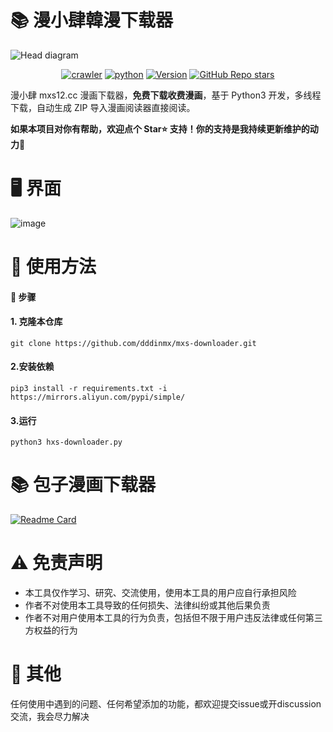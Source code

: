 # 📚 漫小肆韓漫下载器
![Head diagram](https://github.com/user-attachments/assets/d0356bb2-788c-4fe3-9085-71181b82331e)
<p align="center">
  <a href="https://github.com/dddinmx/hxs-downloader/"><img alt="crawler" src="https://img.shields.io/badge/crawler-bule"></a>
  <a href="https://github.com/dddinmx/hxs-downloader/"><img alt="python" src="https://img.shields.io/badge/python-3.8%2B-8A2BE2"></a>
  <a href="https://github.com/dddinmx/hxs-downloader/"><img alt="Version" src="https://img.shields.io/badge/Version-1.2-yellow"></a>
  <a href="https://github.com/dddinmx/hxs-downloader/"><img alt="GitHub Repo stars" src="https://img.shields.io/github/stars/dddinmx/mxs-downloader?color=gree"></a>
</p>

漫小肆 mxs12.cc 漫画下载器，**免费下载收费漫画**，基于 Python3 开发，多线程下载，自动生成 ZIP 导入漫画阅读器直接阅读。

**如果本项目对你有帮助，欢迎点个 Star⭐ 支持！你的支持是我持续更新维护的动力🙏**

# 🖥️ 界面

![image](https://github.com/user-attachments/assets/42649de2-20bf-4e84-ae10-9c7da09b1dbb)


# 📖 使用方法

#### 📝 步骤

#### 1. 克隆本仓库

```
git clone https://github.com/dddinmx/mxs-downloader.git
```

#### 2.安装依赖

```
pip3 install -r requirements.txt -i https://mirrors.aliyun.com/pypi/simple/
```

#### 3.运行
```
python3 hxs-downloader.py
```

# 📚 包子漫画下载器
[![Readme Card](https://github-readme-stats.vercel.app/api/pin/?username=dddinmx&repo=bzmh-downloader)](https://github.com/dddinmx/bzmh-downloader)

# ⚠️ 免责声明

- 本工具仅作学习、研究、交流使用，使用本工具的用户应自行承担风险
- 作者不对使用本工具导致的任何损失、法律纠纷或其他后果负责
- 作者不对用户使用本工具的行为负责，包括但不限于用户违反法律或任何第三方权益的行为

# 💬 其他

任何使用中遇到的问题、任何希望添加的功能，都欢迎提交issue或开discussion交流，我会尽力解决  


